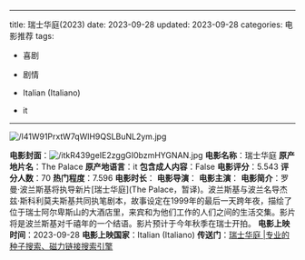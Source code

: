 
---
title: 瑞士华庭(2023)
date: 2023-09-28
updated: 2023-09-28
categories: 电影推荐
tags:

- 喜剧
- 剧情

- Italian (Italiano)
- it
---

<img src="https://image.tmdb.org/t/p/original/l41W91PrxtW7qWlH9QSLBuNL2ym.jpg" alt="/l41W91PrxtW7qWlH9QSLBuNL2ym.jpg" title="/l41W91PrxtW7qWlH9QSLBuNL2ym.jpg">

**电影封面**：<img src="https://image.tmdb.org/t/p/w200/itkR439geIE2zggGI0bzmHYGNAN.jpg" alt="/itkR439geIE2zggGI0bzmHYGNAN.jpg" title="/itkR439geIE2zggGI0bzmHYGNAN.jpg">
**电影名称**：瑞士华庭
**原产地片名**：The Palace
**原产地语言**：it
**包含成人内容**：False
**电影评分**：5.543
**评分人数**：70
**热门程度**：7.596
**电影时长**：
**电影导演**：
**电影主演**：
**电影简介**：罗曼·波兰斯基将执导新片[瑞士华庭](The Palace，暂译)。波兰斯基与波兰名导杰兹·斯科利莫夫斯基共同执笔剧本，故事设定在1999年的最后一天跨年夜，描绘了位于瑞士阿尔卑斯山的大酒店里，来宾和为他们工作的人们之间的生活交集。影片将是波兰斯基对千禧年的一个结语。影片预计于今年秋季在瑞士开拍。
**电影上映时间**：2023-09-28
**电影上映国家**：Italian (Italiano)
**传送门**：[瑞士华庭 |专业的种子搜索、磁力链接搜索引擎](https://movie.amd794.com:2083/?search=The%20Palace&ordering=&mode=match_phrase&page_size=10&page=1)

